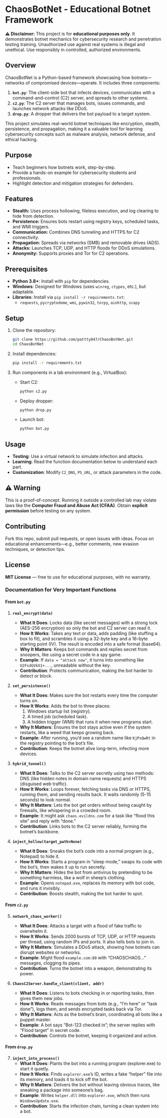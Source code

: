 # ChaosBotNet - Educational Botnet Framework

**⚠️ Disclaimer:** This project is for **educational purposes only**. It demonstrates botnet mechanics for cybersecurity research and penetration testing training. Unauthorized use against real systems is illegal and unethical. Use responsibly in controlled, authorized environments.

## Overview

ChaosBotNet is a Python-based framework showcasing how botnets—networks of compromised devices—operate. It includes three components:
1. **`bot.py`**: The client-side bot that infects devices, communicates with a command-and-control (C2) server, and spreads to other systems.
2. **`c2.py`**: The C2 server that manages bots, issues commands, and launches network attacks like DDoS.
3. **`drop.py`**: A dropper that delivers the bot payload to a target system.

This project simulates real-world botnet techniques like encryption, stealth, persistence, and propagation, making it a valuable tool for learning cybersecurity concepts such as malware analysis, network defense, and ethical hacking.

## Purpose

- Teach beginners how botnets work, step-by-step.
- Provide a hands-on example for cybersecurity students and professionals.
- Highlight detection and mitigation strategies for defenders.

## Features

- **Stealth:** Uses process hollowing, fileless execution, and log clearing to hide from detection.
- **Persistence:** Ensures bots restart using registry keys, scheduled tasks, and WMI triggers.
- **Communication:** Combines DNS tunneling and HTTPS for C2 connectivity.
- **Propagation:** Spreads via networks (SMB) and removable drives (ADS).
- **Attacks:** Launches TCP, UDP, and HTTP floods for DDoS simulations.
- **Anonymity:** Supports proxies and Tor for C2 operations.

## Prerequisites

- **Python 3.8+**: Install with `pip` for dependencies.
- **Windows**: Designed for Windows (uses `winreg`, `ctypes`, etc.), but adaptable.
- **Libraries**: Install via `pip install -r requirements.txt`:
  - `requests`, `pycryptodome`, `wmi`, `pywin32`, `torpy`, `aiohttp`, `scapy`

## Setup

1. Clone the repository:
   ```bash
   git clone https://github.com/pattty847/ChaosBotNet.git
   cd ChaosBotNet
   ```

2. Install dependencies:
   ```bash
   pip install -r requirements.txt
   ```

3. Run components in a lab environment (e.g., VirtualBox):

   - Start C2:
     ```bash
     python c2.py
     ```
   - Deploy dropper:
     ```bash
     python drop.py
     ```
   - Launch bot:
     ```bash
     python bot.py
     ```

## Usage

- **Testing**: Use a virtual network to simulate infection and attacks.
- **Learning**: Read the function documentation below to understand each part.
- **Customization**: Modify `C2_DNS`, `PS_URL`, or attack parameters in the code.

## ⚠️ Warning

This is a proof-of-concept. Running it outside a controlled lab may violate laws like the **Computer Fraud and Abuse Act (CFAA)**. Obtain **explicit permission** before testing on any system.

## Contributing

Fork this repo, submit pull requests, or open issues with ideas. Focus on educational enhancements—e.g., better comments, new evasion techniques, or detection tips.

## License

**MIT License** — free to use for educational purposes, with no warranty.

### Documentation for Very Important Functions

#### From `bot.py`

1. **`real_encrypt(data)`**
   - **What It Does**: Locks data (like secret messages) with a strong lock (AES-256 encryption) so only the bot and C2 server can read it.
   - **How It Works**: Takes any text or data, adds padding (like stuffing a box to fit), and scrambles it using a 32-byte key and a 16-byte starting point (IV). The result is encoded into a safe format (base64).
   - **Why It Matters**: Keeps bot commands and replies secret from snoopers, like using a secret code in a spy game.
   - **Example**: If `data = "attack now"`, it turns into something like `U2FsdGVkX1+...`, unreadable without the key.
   - **Contribution**: Protects communication, making the bot harder to detect or block.

2. **`set_persistence()`**
   - **What It Does**: Makes sure the bot restarts every time the computer turns on.
   - **How It Works**: Adds the bot to three places:
     1. Windows startup list (registry).
     2. A timed job (scheduled task).
     3. A hidden trigger (WMI) that runs it when new programs start.
   - **Why It Matters**: Ensures the bot stays active even if the system restarts, like a weed that keeps growing back.
   - **Example**: After running, you’d see a random name like `KjPxQwRt` in the registry pointing to the bot’s file.
   - **Contribution**: Keeps the botnet alive long-term, infecting more devices.

3. **`hybrid_tunnel()`**
   - **What It Does**: Talks to the C2 server secretly using two methods: DNS (like hidden notes in domain name requests) and HTTPS (disguised web traffic).
   - **How It Works**: Loops forever, fetching tasks via DNS or HTTPS, running them, and sending results back. It waits randomly (5-15 seconds) to look normal.
   - **Why It Matters**: Lets the bot get orders without being caught by firewalls, like whispering in a crowded room.
   - **Example**: It might ask `chaos.evildns.com` for a task like “flood this site” and reply with “done.”
   - **Contribution**: Links bots to the C2 server reliably, forming the botnet’s backbone.

4. **`inject_hollow(target_path=None)`**
   - **What It Does**: Sneaks the bot’s code into a normal program (e.g., Notepad) to hide it.
   - **How It Works**: Starts a program in “sleep mode,” swaps its code with the bot’s, then wakes it up to run secretly.
   - **Why It Matters**: Hides the bot from antivirus by pretending to be something harmless, like a wolf in sheep’s clothing.
   - **Example**: Opens `notepad.exe`, replaces its memory with bot code, and runs it invisibly.
   - **Contribution**: Boosts stealth, making the bot harder to spot.

#### From `c2.py`

5. **`network_chaos_worker()`**
   - **What It Does**: Attacks a target with a flood of fake traffic to overwhelm it.
   - **How It Works**: Sends 2000 bursts of TCP, UDP, or HTTP requests per thread, using random IPs and ports. It also tells bots to join in.
   - **Why It Matters**: Simulates a DDoS attack, showing how botnets can disrupt websites or networks.
   - **Example**: Might flood `example.com:80` with “CHAOSCHAOS…” messages, clogging its pipes.
   - **Contribution**: Turns the botnet into a weapon, demonstrating its power.

6. **`ChaosC2Server.handle_client(client, addr)`**
   - **What It Does**: Listens to bots checking in or reporting tasks, then gives them new jobs.
   - **How It Works**: Reads messages from bots (e.g., “I’m here” or “task done”), logs them, and sends encrypted tasks back via Tor.
   - **Why It Matters**: Acts as the botnet’s brain, coordinating all bots like a puppet master.
   - **Example**: A bot says “Bot-123 checked in”; the server replies with “Flood target” in secret code.
   - **Contribution**: Controls the botnet, keeping it organized and active.

#### From `drop.py`

7. **`inject_into_process()`**
   - **What It Does**: Plants the bot into a running program (explorer.exe) to start it quietly.
   - **How It Works**: Finds `explorer.exe`’s ID, writes a fake “helper” file into its memory, and loads it to kick off the bot.
   - **Why It Matters**: Delivers the bot without leaving obvious traces, like sneaking a package into someone’s bag.
   - **Example**: Writes `helper.dll` into `explorer.exe`, which then runs `WindowsUpdate.exe`.
   - **Contribution**: Starts the infection chain, turning a clean system into a bot.
